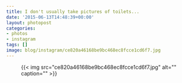 ```yaml
---
title: I don't usually take pictures of toilets...
date: '2015-06-13T14:48:39+00:00'
layout: photopost
categories:
- photos
- instagram
tags: []
image: blog/instagram/ce820a46168be9bc468ec8fcce1cd6f7.jpg
---
```


<figure class="photo photo--square">
  {{< img src="ce820a46168be9bc468ec8fcce1cd6f7.jpg" alt="" caption="" >}}

</figure>



